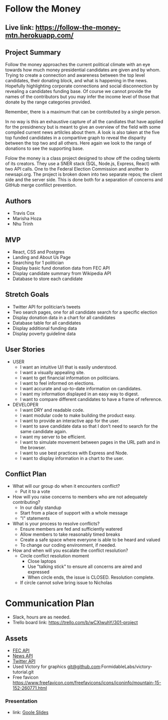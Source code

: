 # Follow the Money

## Live link: https://follow-the-money-mtn.herokuapp.com/

## Project Summary
Follow the money approaches the current political climate with an eye towards how much money presidential candidates are given and by whom. Trying to create a connection and awareness between the top level candidates, their donating block, and what is happening in the news. Hopefully highlighting corporate connections and social disconnection by revealing a candidates funding base. Of course we cannot provide the names of the contributors but you may infer the income level of those that donate by the range categories provided.

Remember, there is a maximum that can be contributed by a single person.

In no way is this an exhaustive capture of all the candiates that have applied for the presidnency but is meant to give an overview of the field with some compiled current news artilcles about them. A look is also taken at the five top funded candidates in a compartiive graph to reveal the disparity between the top two and all others. Here again we look to the range of donations to see the supporting base.

Folow the money is a class project designed to show off the coding talents of its creators. They use a SNER stack (SQL, Node.js, Express, React) with two API calls. One to the Federal Election Commission and another to newsapi.org. The project is broken down into two separate repos; the client side and the server side. This is done both for a separation of concerns and GitHub merge confilict prevention.


## Authors
* Travis Cox
* Marisha Hoza
* Nhu Trinh

## MVP
* React, CSS and Postgres
* Landing and About Us Page
* Searching for 1 politician 
* Display basic fund donation data from FEC API
* Display candidate summary from Wikipedia API
* Database to store each candidate


## Stretch Goals
* Twitter API for politician’s tweets
* Two search pages, one for all candidate search for a specific election
* Display donation data in a chart for all candidates
* Database table for all candidates
* Display additional funding data
* Display poverty guideline data


## User Stories
* USER
  * I want an intuitive U/I that is easily understood.
  * I want a visually appealing site.
  * I want to get financial information on politicians.
  * I want to feel informed on elections.
  * I want accurate and up-to-date information on candidates.
  * I want my information displayed in an easy way to digest.
  * I want to compare different candidates to have a frame of reference.
* DEVELOPER
  * I want DRY and readable code.
  * I want modular code to make building the product easy.
  * I want to provide an interactive app for the user.
  * I want to save candidate data so that I don’t need to search for the same candidate again.
  * I want my server to be efficient.
  * I want to simulate movement between pages in the URL path and in the browser.
  * I want to use best practices with Express and Node.
  * I want to display information in a chart to the user.


## Conflict Plan
* What will our group do when it encounters conflict?
  * Put it to a vote
* How will you raise concerns to members who are not adequately contributing?
  * In our daily standup
  * Start from a place of support with a whole message
  * "I" statements
* What is your process to resolve conflicts?
  * Ensure members are fed and sufficiently watered
  * Allow members to take reasonably timed breaks
  * Create a safe space where everyone is able to be heard and valued
  * To change our coding environment, if needed.
* How and when will you escalate the conflict resolution?
  * Circle conflict resolution moment
    * Close laptops
    * Use "talking stick" to ensure all concerns are aired and expressed
    * When circle ends, the issue is CLOSED. Resolution complete.
  * If circle cannot solve bring issue to Nicholas

# Communication Plan
* Slack, hours are as needed.  
* Trello board link: https://trello.com/b/wCXIwuhY/301-project

## Assets
* [FEC API](https://api.open.fec.gov/developers/#/) 
* [News API](https://newsapi.org/)
* [Twitter API](https://developer.twitter.com/en/docs.html)
* Used Victory for graphics git@github.com:FormidableLabs/victory-tutorial.git
* Free favicon https://www.freefavicon.com/freefavicons/icons/iconinfo/mountain-15-152-260771.html

  
### Presentation 
* link: [Goole Slides](https://docs.google.com/presentation/d/1MTzUekLLu-lNiE6uGtj-5bhf5ZwhWCZ5KMvziouDFjY/edit#slide=id.p)




